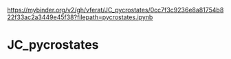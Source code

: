 https://mybinder.org/v2/gh/vferat/JC_pycrostates/0cc7f3c9236e8a81754b822f33ac2a3449e45f38?filepath=pycrostates.ipynb

# JC_pycrostates
 
